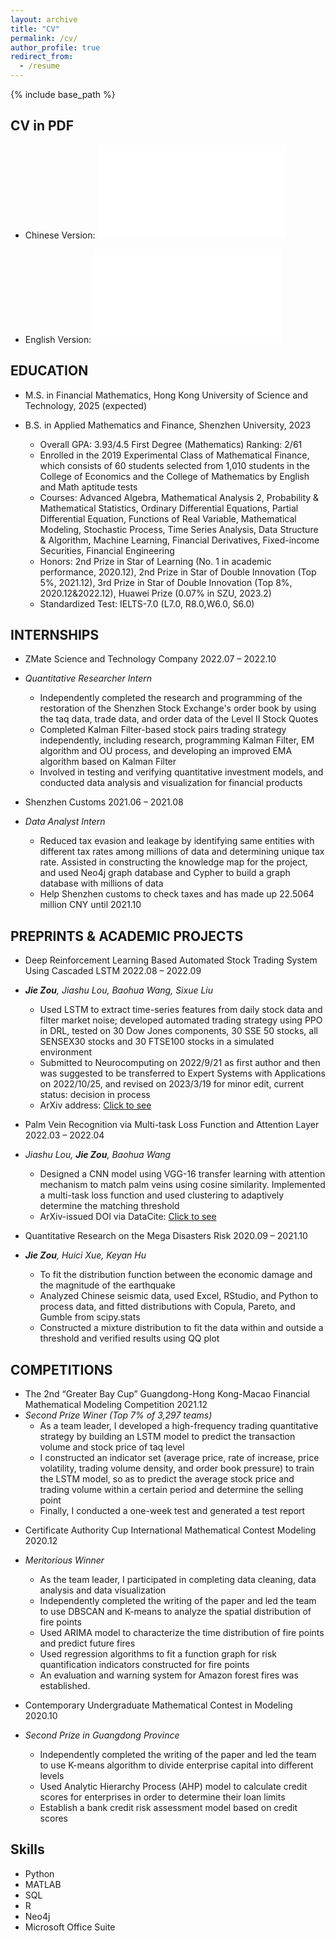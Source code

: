 ```yaml
---
layout: archive
title: "CV"
permalink: /cv/
author_profile: true
redirect_from:
  - /resume
---
```


{% include base_path %}

CV in PDF
------
* Chinese Version: <embed src="files/%E9%82%B9%E6%9D%B0-%E9%87%8F%E5%8C%96%E7%A0%94%E7%A9%B6%E5%91%98-2304.pdf" />

* English Version: <embed src="files/CV-Jie%20ZOU%20FM.pdf" />


EDUCATION
------
* M.S. in Financial Mathematics, Hong Kong University of Science and Technology, 2025 (expected)

* B.S. in Applied Mathematics and Finance, Shenzhen University, 2023
  * Overall GPA: 3.93/4.5	First Degree (Mathematics) Ranking: 2/61 
  * Enrolled in the 2019 Experimental Class of Mathematical Finance, which consists of 60 students selected from 1,010 students in the College of Economics and the College of Mathematics by English and Math aptitude tests    
  * Courses: Advanced Algebra, Mathematical Analysis 2, Probability & Mathematical Statistics, Ordinary Differential Equations, Partial Differential Equation, Functions of Real Variable, Mathematical Modeling, Stochastic Process, Time Series Analysis, Data Structure & Algorithm, Machine Learning, Financial Derivatives, Fixed-income Securities, Financial Engineering
  * Honors: 2nd Prize in Star of Learning (No. 1 in academic performance, 2020.12), 2nd Prize in Star of Double Innovation (Top 5%, 2021.12), 3rd Prize in Star of Double Innovation (Top 8%, 2020.12&2022.12), Huawei Prize (0.07% in SZU, 2023.2)
  * Standardized Test: IELTS-7.0 (L7.0, R8.0,W6.0, S6.0)

INTERNSHIPS
------
* ZMate Science and Technology Company    2022.07 – 2022.10
* _Quantitative Researcher Intern_
  * Independently completed the research and programming of the restoration of the Shenzhen Stock Exchange's order book by using the taq data, trade data, and order data of the Level II Stock Quotes
  * Completed Kalman Filter-based stock pairs trading strategy independently, including research, programming Kalman Filter, EM algorithm and OU process, and developing an improved EMA algorithm based on Kalman Filter
  * Involved in testing and verifying quantitative investment models, and conducted data analysis and visualization for financial products

* Shenzhen Customs    2021.06 – 2021.08
* _Data Analyst Intern_
  * Reduced tax evasion and leakage by identifying same entities with different tax rates among millions of data and determining unique tax rate. Assisted in constructing the knowledge map for the project, and used Neo4j graph database and Cypher to build a graph database with millions of data
  * Help Shenzhen customs to check taxes and has made up 22.5064 million CNY until 2021.10

PREPRINTS & ACADEMIC PROJECTS
------
* Deep Reinforcement Learning Based Automated Stock Trading System Using Cascaded LSTM    2022.08 – 2022.09
* _**Jie Zou**, Jiashu Lou, Baohua Wang, Sixue Liu_
  * Used LSTM to extract time-series features from daily stock data and filter market noise; developed automated trading strategy using PPO in DRL, tested on 30 Dow Jones components, 30 SSE 50 stocks, all SENSEX30 stocks and 30 FTSE100 stocks in a simulated environment
  * Submitted to Neurocomputing on 2022/9/21 as first author and then was suggested to be transferred to Expert Systems with Applications on 2022/10/25, and revised on 2023/3/19 for minor edit, current status: decision in process
  * ArXiv address: [Click to see](https://arxiv.org/abs/2212.02721)

* Palm Vein Recognition via Multi-task Loss Function and Attention Layer    2022.03 – 2022.04
* _Jiashu Lou, **Jie Zou**, Baohua Wang_
  * Designed a CNN model using VGG-16 transfer learning with attention mechanism to match palm veins using cosine similarity. Implemented a multi-task loss function and used clustering to adaptively determine the matching threshold
  * ArXiv-issued DOI via DataCite: [Click to see](https://doi.org/10.48550/arXiv.2211.05970)

* Quantitative Research on the Mega Disasters Risk    2020.09 – 2021.10
* _**Jie Zou**, Huici Xue, Keyan Hu_
  * To fit the distribution function between the economic damage and the magnitude of the earthquake 
  * Analyzed Chinese seismic data, used Excel, RStudio, and Python to process data, and fitted distributions with Copula, Pareto, and Gumble from scipy.stats
  * Constructed a mixture distribution to fit the data within and outside a threshold and verified results using QQ plot

COMPETITIONS
------
* The 2nd “Greater Bay Cup” Guangdong-Hong Kong-Macao Financial Mathematical Modeling Competition   2021.12
* _Second Prize Winer (Top 7% of 3,297 teams)_
  * As a team leader, I developed a high-frequency trading quantitative strategy by building an LSTM model to predict the transaction volume and stock price of taq level
  * I constructed an indicator set (average price, rate of increase, price volatility, trading volume density, and order book pressure) to train the LSTM model, so as to predict the average stock price and trading volume within a certain period and determine the selling point
  * Finally, I conducted a one-week test and generated a test report

<!-- * Contemporary Undergraduate Mathematical Contest in Modeling   2021.10
* _Third Prize in Guangdong Province_
  * Assisted in using ARIMA, time series clustering, target planning, greedy algorithm, etc. for modeling, and participated
in data cleaning, analysis and visualization, etc.

* “SZU Cup” Mathematical Modeling   2021.06
* _First Prize (Top 2%)_
  * Led teammates to use ARIMA, PCA, grey correlation, NLP and crawler programming, etc. for modeling, and
participated in data cleaning, analysis and visualization, etc.

* Mathematical Contest in Modeling    2021.03
* _Honorable Mention Award_
  *  -->

* Certificate Authority Cup International Mathematical Contest Modeling   2020.12
* _Meritorious Winner_
  * As the team leader, I participated in completing data cleaning, data analysis and data visualization
  * Independently completed the writing of the paper and led the team to use DBSCAN and K-means to analyze the spatial distribution of fire points
  * Used ARIMA model to characterize the time distribution of fire points and predict future fires
  * Used regression algorithms to fit a function graph for risk quantification indicators constructed for fire points
  * An evaluation and warning system for Amazon forest fires was established.

* Contemporary Undergraduate Mathematical Contest in Modeling   2020.10
* _Second Prize in Guangdong Province_
  * Independently completed the writing of the paper and led the team to use K-means algorithm to divide enterprise capital into different levels
  * Used Analytic Hierarchy Process (AHP) model to calculate credit scores for enterprises in order to determine their loan limits
  * Establish a bank credit risk assessment model based on credit scores
  
Skills
------
* Python
* MATLAB
* SQL
* R
* Neo4j
* Microsoft Office Suite

<!-- Publications
------
  <ul>{% for post in site.publications %}
    {% include archive-single-cv.html %}
  {% endfor %}</ul> -->
  
<!-- Talks
======
  <ul>{% for post in site.talks %}
    {% include archive-single-talk-cv.html %}
  {% endfor %}</ul>
  
Teaching
======
  <ul>{% for post in site.teaching %}
    {% include archive-single-cv.html %}
  {% endfor %}</ul>
  
Service and leadership
======
* Currently signed in to 43 different slack teams -->
